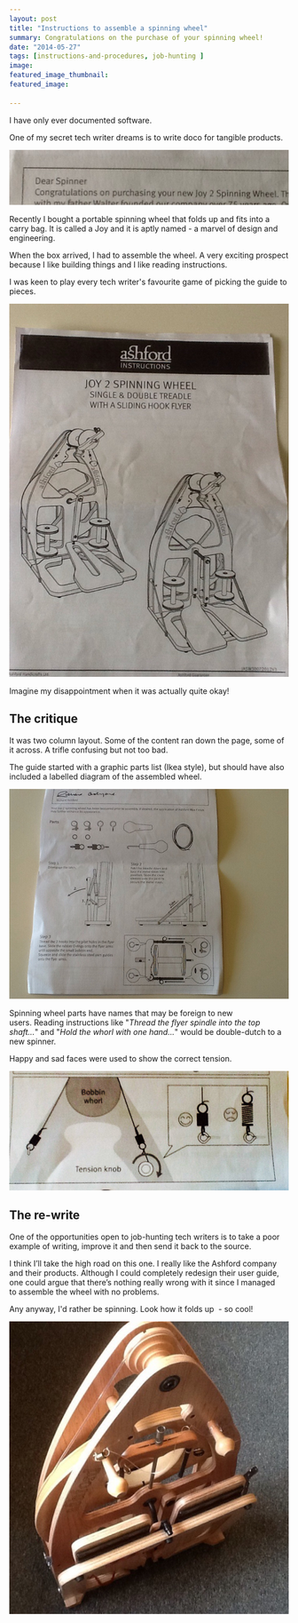 ```yaml
---
layout: post
title: "Instructions to assemble a spinning wheel"
summary: Congratulations on the purchase of your spinning wheel!
date: "2014-05-27"
tags: [instructions-and-procedures, job-hunting ]
image: 
featured_image_thumbnail: 
featured_image: 

---
```


I have only ever documented software.

One of my secret tech writer dreams is to write doco for tangible products. 

![Guide](/assets/images/congratulations.jpg)

Recently I bought a portable spinning wheel that folds up and fits into a carry bag. It is called a Joy and it is aptly named - a marvel of design and engineering.

When the box arrived, I had to assemble the wheel. A very exciting prospect because I like building things and I like reading instructions.

I was keen to play every tech writer's favourite game of picking the guide to pieces.

![Guide](/assets/images/guide.jpg)

Imagine my disappointment when it was actually quite okay! 

## The critique ##

It was two column layout. Some of the content ran down the page, some of it across. A trifle confusing but not too bad.

The guide started with a graphic parts list (Ikea style), but should have also included a labelled diagram of the assembled wheel.

![Parts list](/assets/images/partslist.jpg)

Spinning wheel parts have names that may be foreign to new users. Reading instructions like "_Thread the flyer spindle into the top shaft..._" and "_Hold the whorl with one hand..._" would be double-dutch to a new spinner.

Happy and sad faces were used to show the correct tension.

![Faces](/assets/images/tension.jpg)

## The re-write ##

One of the opportunities open to job-hunting tech writers is to take a poor example of writing, improve it and then send it back to the source.

I think I’ll take the high road on this one. I really like the Ashford company and their products. Although I could completely redesign their user guide, one could argue that there’s nothing really wrong with it since I managed to assemble the wheel with no problems.

Any anyway, I'd rather be spinning. Look how it folds up  - so cool!

![Joy](/assets/images/joy.jpg)
